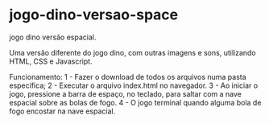 # jogo-dino-versao-space
jogo dino versão espacial.

Uma versão diferente do jogo dino, com outras imagens e sons, utilizando HTML, CSS e Javascript.

Funcionamento:
1 - Fazer o download de todos os arquivos numa pasta específica;
2 - Executar o arquivo index.html no navegador.
3 - Ao iniciar o jogo, pressione a barra de espaço, no teclado, para saltar com a nave espacial sobre as bolas de fogo.
4 - O jogo terminal quando alguma bola de fogo encostar na nave espacial.
